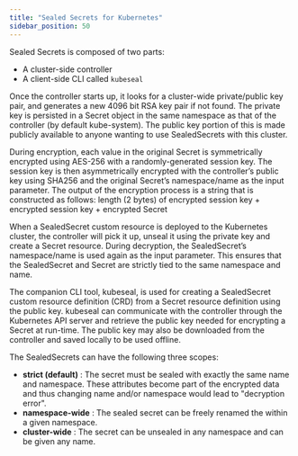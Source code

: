 ```yaml
---
title: "Sealed Secrets for Kubernetes"
sidebar_position: 50
---
```


Sealed Secrets is composed of two parts:

* A cluster-side controller
* A client-side CLI called `kubeseal`

Once the controller starts up, it looks for a cluster-wide private/public key pair, and generates a new 4096 bit RSA key pair if not found. The private key is persisted in a Secret object in the same namespace as that of the controller (by default kube-system). The public key portion of this is made publicly available to anyone wanting to use SealedSecrets with this cluster.

During encryption, each value in the original Secret is symmetrically encrypted using AES-256 with a randomly-generated session key. The session key is then asymmetrically encrypted with the controller’s public key using SHA256 and the original Secret’s namespace/name as the input parameter. The output of the encryption process is a string that is constructed as follows:
length (2 bytes) of encrypted session key + encrypted session key + encrypted Secret

When a SealedSecret custom resource is deployed to the Kubernetes cluster, the controller will pick it up, unseal it using the private key and create a Secret resource. During decryption, the SealedSecret’s namespace/name is used again as the input parameter. This ensures that the SealedSecret and Secret are strictly tied to the same namespace and name.

The companion CLI tool, kubeseal, is used for creating a SealedSecret custom resource definition (CRD) from a Secret resource definition using the public key. kubeseal can communicate with the controller through the Kubernetes API server and retrieve the public key needed for encrypting a Secret at run-time. The public key may also be downloaded from the controller and saved locally to be used offline.

The SealedSecrets can have the following three scopes:

* **strict (default)** : The secret must be sealed with exactly the same name and namespace. These attributes become part of the encrypted data and thus changing name and/or namespace would lead to "decryption error".
* **namespace-wide** : The sealed secret can be freely renamed the within a given namespace.
* **cluster-wide** : The secret can be unsealed in any namespace and can be given any name.